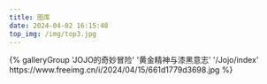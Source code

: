 ```yaml
---
title: 图库
date: 2024-04-02 16:15:48
top_img: /img/top3.jpg
---
```

<div class="gallery-group-main">
{% galleryGroup 'JOJO的奇妙冒险' '黄金精神与漆黑意志' '/Jojo/index' https://www.freeimg.cn/i/2024/04/15/661d1779d3698.jpg %}
</div>